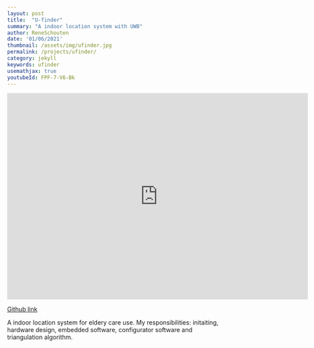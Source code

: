 ```yaml
---
layout: post
title:  "U-finder"
summary: "A indoor location system with UWB"
author: ReneSchouten
date: '01/06/2021'
thumbnail: /assets/img/ufinder.jpg
permalink: /projects/ufinder/
category: jekyll
keywords: ufinder
usemathjax: true
youtubeId: FPF-7-V6-Bk
---
```


<div class="embed-container"><iframe
      src="https://www.youtube.com/embed/FPF-7-V6-Bk"
      width="700"
	  height="480"
      frameborder="0"
      allowfullscreen="">
  </iframe></div>

[Github link](https://github.com/r-schouten/UFinder)

A indoor location system for eldery care use.
My responsibilities: initaiting, hardware design, embedded software, configurator software and triangulation algorithm.